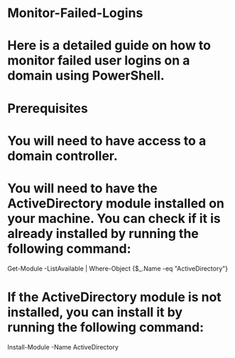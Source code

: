 # Monitor-Failed-Logins
# Here is a detailed guide on how to monitor failed user logins on a domain using PowerShell.

# Prerequisites
# You will need to have access to a domain controller.
# You will need to have the ActiveDirectory module installed on your machine. You can check if it is already installed by running the following command:

Get-Module -ListAvailable | Where-Object {$_.Name -eq "ActiveDirectory"}

# If the ActiveDirectory module is not installed, you can install it by running the following command:

Install-Module -Name ActiveDirectory